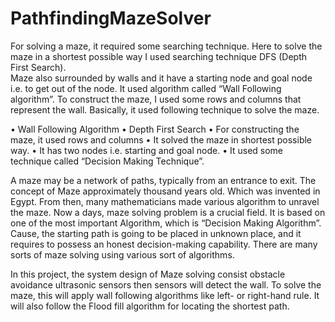 # PathfindingMazeSolver
For solving a maze, it required some searching technique. Here to solve the maze in a shortest possible way I used searching technique DFS (Depth First Search).  
Maze also surrounded by walls and it have a starting node and goal node i.e. to get out of the node. It used algorithm called “Wall Following algorithm”. 
To construct the maze, I used some rows and columns that represent the wall. Basically, it used following technique to solve the maze.

•	Wall Following Algorithm
•	Depth First Search
•	For constructing the maze, it used rows and columns
•	It solved the maze in shortest possible way.
•	It has two nodes i.e. starting and goal node.
•	It used some technique called “Decision Making Technique”.

A maze may be a network of paths, typically from an entrance to exit. 
The concept of Maze approximately thousand years old. Which was invented in Egypt.
From then, many mathematicians made various algorithm to unravel the maze.
Now a days, maze solving problem is a crucial field. 
It is based on one of the most important Algorithm, which is “Decision Making Algorithm”. Cause, the starting path is going to be placed in unknown place, 
and it requires to possess an honest decision-making capability. There are many sorts of maze solving using various sort of algorithms.

In this project, the system design of Maze solving consist obstacle avoidance ultrasonic sensors then sensors will detect the wall.
To solve the maze, this will apply wall following algorithms like left- or right-hand rule. It will also follow the Flood fill algorithm for locating the shortest path.

